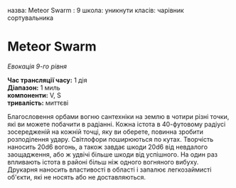 назва: Meteor Swarm : 9 школа: уникнути класів: чарівник сортувальника

# Meteor Swarm
_Евокація 9-го рівня_

**Час трансляції часу:** 1 дія    
**Діапазон:** 1 миль    
**компоненти:** V, S    
**тривалість:** миттєві

Благословення орбами вогню сантехніки на землю в чотири різні точки, які ви можете побачити в радіанні. Кожна істота в 40-футовому радіусі зосередженій на кожній точці, яку ви оберете, повинна зробити розподілення удару. Світлофори поширюються по кутах. Творчість наносить 20d6 вогонь, а також завдає шкоди 20d6 від невдалого заощадження, або ж удвічі більше шкоди від успішного. На один раз впливають істота в районі більш ніж одного вогняного вибуху.    
Друкарня наносить властивості в області і запалює легкозаймисті об'єкти, які не носять або не доставляються. 
